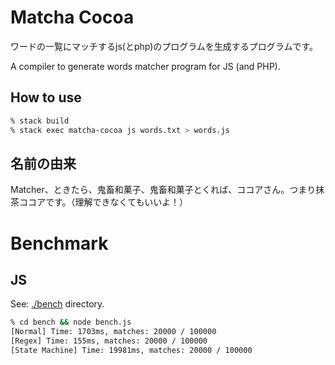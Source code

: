 # Matcha Cocoa

ワードの一覧にマッチするjs(とphp)のプログラムを生成するプログラムです。

A compiler to generate words matcher program for JS (and PHP).

## How to use
```sh
% stack build
% stack exec matcha-cocoa js words.txt > words.js
```

## 名前の由来

Matcher、ときたら、鬼畜和菓子、鬼畜和菓子とくれば、ココアさん。つまり抹茶ココアです。（理解できなくてもいいよ！）

# Benchmark

## JS

See: [./bench](./bench) directory.

```sh
% cd bench && node bench.js
[Normal] Time: 1703ms, matches: 20000 / 100000
[Regex] Time: 155ms, matches: 20000 / 100000
[State Machine] Time: 19981ms, matches: 20000 / 100000
```